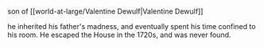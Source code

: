 son of [[world-at-large/Valentine Dewulf|Valentine Dewulf]]

he inherited his father's madness, and eventually spent his time confined to his room. 
He escaped the House in the 1720s, and was never found.
